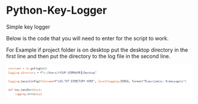 # Python-Key-Logger

Simple key logger

Below is the code that you will need to enter for the script to work.

For Example if project folder is on desktop put the desktop directory in the first line and then put the directory to the log file in the second line.

![Code that will need to be added](help.PNG)
